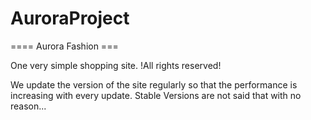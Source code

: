 # AuroraProject
====
Aurora Fashion ===


One very simple shopping site. !All rights reserved!

We update the version of the site regularly so that the performance is increasing with every update. Stable Versions are not said that with no reason...

